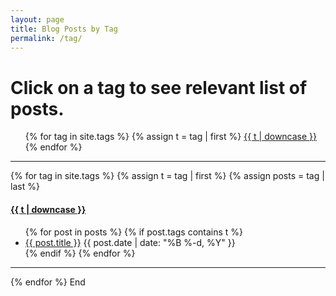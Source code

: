 ```yaml
---
layout: page
title: Blog Posts by Tag
permalink: /tag/
---
```


# Click on a tag to see relevant list of posts.

<ul class="tags">
{% for tag in site.tags %}
  {% assign t = tag | first %}
  <a href="/tag/#{{t | downcase | replace:" ","-" }}">{{ t | downcase }}</a> 
{% endfor %}
</ul>

---

{% for tag in site.tags %}
  {% assign t = tag | first %}
  {% assign posts = tag | last %}

<h4><a name="{{t | downcase | replace:" ","-" }}"></a><a class="internal" href="/tag/#{{t | downcase | replace:" ","-" }}">{{ t | downcase }}</a></h4>
<ul>
{% for post in posts %}
  {% if post.tags contains t %}
  <li>
    <a href="{{ post.url }}">{{ post.title }}</a>
    <span class="date">{{ post.date | date: "%B %-d, %Y"  }}</span>
  </li>
  {% endif %}
{% endfor %}
</ul>

---

{% endfor %}
End
